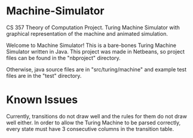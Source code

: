 # Machine-Simulator
CS 357 Theory of Computation Project. Turing Machine Simulator with graphical representation of the machine and animated simulation.

Welcome to Machine Simulator! This is a bare-bones Turing Machine Simulator written in Java.
This project was made in Netbeans, so project files can be found in the "nbproject" directory.

Otherwise, java source files are in "src/turing/machine" and example test files are in the "test" directory.

# Known Issues
Currently, transitions do not draw well and the rules for them do not draw well either.
In order to allow the Turing Machine to be parsed correctly, every state must have 3 consecutive columns in the transition table.
